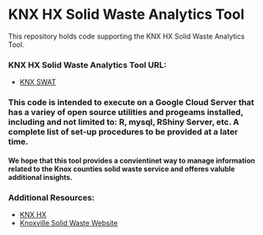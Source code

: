 KNX HX Solid Waste Analytics Tool
================

This repository holds code supporting the KNX HX Solid Waste Analytics Tool.

### KNX HX Solid Waste Analytics Tool URL:

-   [KNX SWAT](http://34.73.59.16:3838/jlowhorn/Hackathon/)

### This code is intended to execute on a Google Cloud Server that has a variey of open source utilities and progeams installed, including and not limited to: R, mysql, RShiny Server, etc. A complete list of set-up procedures to be provided at a later time.

#### We hope that this tool provides a convientinet way to manage information related to the Knox counties solid waste service and offeres valuble additional insights.

### Additional Resources:

-   [KNX HX](https://github.com/knxhx/open-data#Waste-and-Resources)
-   [Knoxville Solid Waste Website](http://knoxvilletn.gov/government/city_departments_offices/public_service/solid_waste)
